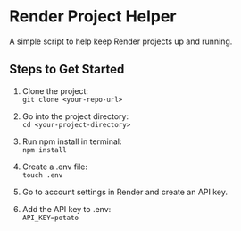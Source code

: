 # Render Project Helper

A simple script to help keep Render projects up and running.

## Steps to Get Started

1. Clone the project:  
   `git clone <your-repo-url>`

2. Go into the project directory:  
   `cd <your-project-directory>`

3. Run npm install in terminal:  
   `npm install`

4. Create a .env file:  
   `touch .env`

5. Go to account settings in Render and create an API key.

6. Add the API key to .env:  
   `API_KEY=potato`
